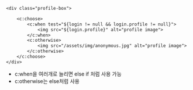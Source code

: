 
```dtd
<div class="profile-box">

    <c:choose>
        <c:when test="${login != null && login.profile != null}">
            <img src="${login.profile}" alt="profile image">
        </c:when>
        <c:otherwise>
            <img src="/assets/img/anonymous.jpg" alt="profile image">
        </c:otherwise>
    </c:choose>
</div>
```
- c:when을 여러개로 늘리면 else if 처럼 사용 가능
- c:otherwise는 else처럼 사용
